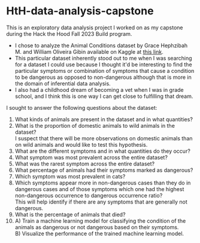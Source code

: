 # HtH-data-analysis-capstone
This is an exploratory data analysis project I worked on as my capstone during the Hack the Hood Fall 2023 Build program.

 - I chose to analyze the Animal Conditions dataset by Grace Hephzibah M. and William Oliveira Gibin available on Kaggle at [this link](https://www.kaggle.com/datasets/willianoliveiragibin/animal-condition).
 - This particular dataset inherently stood out to me when I was searching for a dataset I could use because I thought it'd be interesting to find the particular symptoms or combination of symptoms that cause a condition to be dangerous as opposed to non-dangerous although that is more in the domain of inferential data analysis.
 - I also had a childhood dream of becoming a vet when I was in grade school, and I think this is one way I can get close to fulfilling that dream.

I sought to answer the following questions about the dataset:
1. What kinds of animals are present in the dataset and in what quantities?
2. What is the proportion of domestic animals to wild animals in the dataset?  
I suspect that there will be more observations on domestic animals than on wild animals and would like to test this hypothesis.
3. What are the different symptoms and in what quantities do they occur?
4. What symptom was most prevalent across the entire dataset?
5. What was the rarest symptom across the entire dataset?
6. What percentage of animals had their symptoms marked as dangerous?
7. Which symptom was most prevalent in cats?
8. Which symptoms appear more in non-dangerous cases than they do in dangerous cases and of those symptoms which one had the highest non-dangerous occurrence to dangerous occurrence ratio?  
This will help identify if there are any symptoms that are generally not dangerous.
9. What is the percentage of animals that died?
10. A) Train a machine learning model for classifying the condition of the animals as dangerous or not dangerous based on their symptoms.  
    B) Visualize the performance of the trained machine learning model.